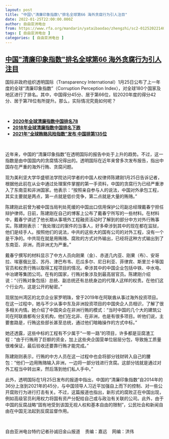 ```yaml
---
layout: post
title: "中国\"清廉印象指数\"排名全球第66 海外贪腐行为引人注目"
date: 2022-01-25T22:00:00.000Z
author: 自由亚洲电台
from: https://www.rfa.org/mandarin/yataibaodao/zhengzhi/sc2-01252022140245.html
tags: [ 自由亚洲电台 ]
categories: [ 自由亚洲电台 ]
---
```

<!--1643148000000-->
[中国"清廉印象指数"排名全球第66 海外贪腐行为引人注目](https://www.rfa.org/mandarin/yataibaodao/zhengzhi/sc2-01252022140245.html)
------

<div>
<p>国际非政府组织透明国际（Transparency International<span>）</span>1<span>月</span>25<span>日公布了上一年度的全球“清廉印象指数”（</span>Corruption Perception Index<span>），对全球</span>180<span>个国家及地区进行了排名。其中，中国得分</span>45<span>分、居于第</span>66<span>位，较</span>2020<span>年度的得分</span>42<span>分、居于第</span>78<span>位有所提升。那么，实际情况究竟如何呢？</span></p><p><br/></p><ul><li><a href="https://www.rfa.org/mandarin/yataibaodao/gangtai/gf-01292021070215.html"><strong>2020年全球清廉指数中国排名78</strong></a></li><li><strong><a href="https://www.rfa.org/mandarin/yataibaodao/junshiwaijiao/nu-01292019095811.html">2018年全球清廉指数中国排名下跌</a></strong></li><li><strong><a href="https://www.rfa.org/mandarin/Xinwen/8-11292021124254.html">2021年“全球贿赂风险指数”发布 中国排第135位</a></strong></li></ul><p><br/></p><p>近年来，中国的“清廉印象指数”在透明国际的报告中处于上升的趋势。不过，这一指数是由中国国内的贪腐情况得出的。透明国际在近年来曾多次发布报告，指出中国存在严重的海外行贿、贪腐问题。</p><p>现为美利坚大学华盛顿法学院访问学者的中国人权律师陈建刚1<span>月</span>25<span>日告诉记者，根据他此前在从业中通过处理案件掌握的第一手资料，中国的贪腐行为已经严重渗入了东南亚和非洲国家。他表示：“按照亲自参与人的说法，中国对外承包工程，其实主要就是两点，第一点就是低价竞争，第二点就是大量的贿赂。”</span></p><p>陈建刚此前曾为被中国当局判处死缓的中国出口信用保护公司副总经理戴春宁担任辩护律师。日前，陈建刚在自己的博客上公布了戴春宁所写的一些材料。在材料中，戴春宁讲述了他长期从事境外工程融资活动时了解到的部分中方对外行贿事实。陈建刚表示：“我处理过的案件的当事人，好多牵涉到其中的现在都在监狱，他们是经手人。按照他们的说法，中共的这些大的国有公司的对外工程，没有一个是干净的。中共现在就是用贿赂、腐败的方式对外输出，已经将这种方式输出到了东南亚、非洲，而非洲尤为严重。”</p><p>戴春宁撰写的材料显示了中方人员向刚果（金）、赤道几内亚、刚果（布）、安哥拉、埃塞俄比亚、苏丹、津巴布韦、厄瓜多尔、尼日利亚、菲律宾、斯里兰卡等国官员和权贵行贿以取得工程项目的情况。牵涉其中的中国企业包括中铁、中水电、中冶建等集团公司。在有的国家，行贿对象涉及到最高层官员。陈建刚介绍说：“（行贿对象包括）总统、副总统还有总统身边的代理人这样的权贵。在他们这个行业内，这是公开的秘密。”</p><p>现居加州湾区的北京企业家罗明珠，曾于2019<span>年在阿联酋从事过海外投资项目。在这一过程中，她与不少从事中东及非洲投资项目的中国央企人员相识，了解了很多相关内情。她介绍了中国央企在非洲行贿的模式：“当时中国的几个大的建筑公司在阿联酋都有分支机构，他们在北非、在非洲，也是有很多项目。听他们说，主要套路是，行贿这些部长甚至总统，通过他们暗箱操作的方式中标。”</span></p><p>她还透露，这些中标的工程有不少属于“一带一路”的项目，许多都是豆腐渣工程：“由于行贿用了巨额的资金，加上这些央企国营单位层层分包，导致施工质量很难保证，最后验收还要靠行贿才能完成。”</p><p>陈建刚则表示，行贿的中方人员在这一过程中也会将部分钱财转入自己的腰包：“他们一边用贿赂输入非洲，一边将一部分钱进行贪腐。这部分钱就是通过对外工程当中转出来，然后落到他们私人手中。”</p><p>此外，透明国际在1<span>月</span>25<span>日发布的报道中指出，中国的“清廉印象指数”自</span>2014<span>年的</span>36<span>分上涨到</span>2021<span>年的</span>45<span>分，与中国领导人习近平加强自上而下的控制、对一些公开腐败行为进行打击有关。不过，这篇报道也指出，新形式的腐败正在中国出现，例如高级官员利用权力将国有资产分配给自己或与政治有关联的公司。此外，由于中国的反腐战略“固有地受到该国无视人权和基本自由的限制”，公民社会和新闻自由在中国无法起到反腐监督作用。</span></p><p><br/></p><p>自由亚洲电台特约记者孙诚旧金山报道    责编：嘉远    网编：洪伟</p>
</div>

